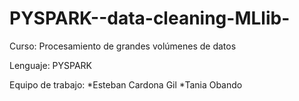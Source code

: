 # PYSPARK--data-cleaning-MLlib-

Curso: Procesamiento de grandes volúmenes de datos

Lenguaje: PYSPARK

Equipo de trabajo: *Esteban Cardona Gil *Tania Obando
